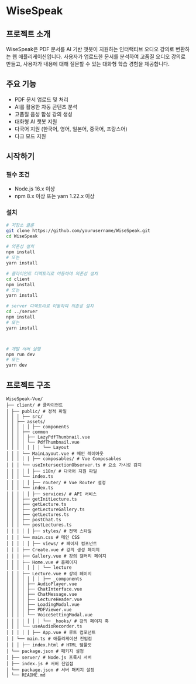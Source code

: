 # WiseSpeak

## 프로젝트 소개

WiseSpeak은 PDF 문서를 AI 기반 챗봇이 지원하는 인터랙티브 오디오 강의로 변환하는 웹 애플리케이션입니다. 사용자가 업로드한 문서를 분석하여 고품질 오디오 강의로 만들고, 사용자가 내용에 대해 질문할 수 있는 대화형 학습 경험을 제공합니다.

## 주요 기능

- PDF 문서 업로드 및 처리
- AI를 활용한 자동 콘텐츠 분석
- 고품질 음성 합성 강의 생성
- 대화형 AI 챗봇 지원
- 다국어 지원 (한국어, 영어, 일본어, 중국어, 프랑스어)
- 다크 모드 지원

## 시작하기

### 필수 조건

- Node.js 16.x 이상
- npm 8.x 이상 또는 yarn 1.22.x 이상

### 설치

```bash
# 저장소 클론
git clone https://github.com/yourusername/WiseSpeak.git
cd WiseSpeak

# 의존성 설치
npm install
# 또는
yarn install

# 클라이언트 디렉토리로 이동하여 의존성 설치
cd client
npm install
# 또는
yarn install

# server 디렉토리로 이동하여 의존성 설치
cd ../server
npm install
# 또는
yarn install



# 개발 서버 실행
npm run dev
# 또는
yarn dev
```

## 프로젝트 구조

```README
WiseSpeak-Vue/ 
├── client/ # 클라이언트 
│ ├── public/ # 정적 파일  
│ │ │ ├── src/ 
│ │ ├── assets/ 
│ │ │ │ │ ├── components
│ │ │ ├── common
│ │ │ │ ├── LazyPdfThumbnail.vue 
│ │ │ │ └── PdfThumbnail.vue 
│ │ │ │ │ │ │ └── Layout 
│ │ │ └── MainLayout.vue # 메인 레이아웃 
│ │ │ │ │ ├── composables/ # Vue Composables 
│ │ │ └── useIntersectionObserver.ts # 요소 가시성 감지 
│ │ │ │ │ ├── i18n/ # 다국어 지원 파일 
│ │ │ └── index.ts 
│ │ │ │ │ ├── router/ # Vue Router 설정 
│ │ │ └── index.ts 
│ │ │ │ │ ├── services/ # API 서비스 
│ │ │ ├── getInitLecture.ts 
│ │ │ ├── getLecture.ts  
│ │ │ ├── getLectureGallery.ts
│ │ │ ├── getLectures.ts 
│ │ │ ├── postChat.ts 
│ │ │ └── postLectures.ts 
│ │ │ │ │ ├── styles/ # 전역 스타일 
│ │ │ └── main.css # 메인 CSS 
│ │ │ │ │ ├── views/ # 페이지 컴포넌트 
│ │ │ ├── Create.vue # 강의 생성 페이지 
│ │ │ ├── Gallery.vue # 강의 갤러리 페이지 
│ │ │ ├── Home.vue # 홈페이지 
│ │ │ │ │ │ │ └── lecture 
│ │ │ ├── Lecture.vue # 강의 페이지 
│ │ │ │ │ │ │ ├── _components
│ │ │ │ ├── AudioPlayer.vue 
│ │ │ │ ├── ChatInterface.vue 
│ │ │ │ ├── ChatMessage.vue 
│ │ │ │ ├── LectureHeader.vue 
│ │ │ │ ├── LoadingModal.vue 
│ │ │ │ ├── PDFViewer.vue 
│ │ │ │ └── VoiceSettingModal.vue 
│ │ │ │ │ │ │ └── _hooks/ # 강의 페이지 훅 
│ │ │ └── useAudioRecorder.ts 
│ │ │ │ │ ├── App.vue # 루트 컴포넌트 
│ │ └── main.ts # 애플리케이션 진입점 
│ │ │ ├── index.html # HTML 템플릿 
│ └── package.json # 패키지 설정 
│ ├── server/ # Node.js 프록시 서버 
│ ├── index.js # 서버 진입점 
│ └── package.json # 서버 패키지 설정 
│ └── README.md  
```
